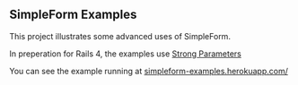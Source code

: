 ## SimpleForm Examples

This project illustrates some advanced uses of SimpleForm.

In preperation for Rails 4, the examples use [Strong Parameters](https://github.com/rails/strong_parameters)

You can see the example running at [simpleform-examples.herokuapp.com/](http://simpleform-examples.herokuapp.com/)
